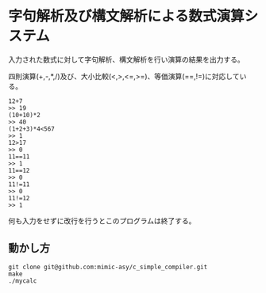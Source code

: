 
字句解析及び構文解析による数式演算システム
=====================
入力された数式に対して字句解析、構文解析を行い演算の結果を出力する。

四則演算(+,-,*,/)及び、大小比較(<,>,<=,>=)、等価演算(==,!=)に対応している。

```
12+7
>> 19
(10+10)*2
>> 40
(1+2+3)*4<567
>> 1
12>17           
>> 0
11==11
>> 1
11==12
>> 0
11!=11
>> 0
11!=12
>> 1

```

何も入力をせずに改行を行うとこのプログラムは終了する。


## 動かし方
```
git clone git@github.com:mimic-asy/c_simple_compiler.git
make
./mycalc
```
 
  

